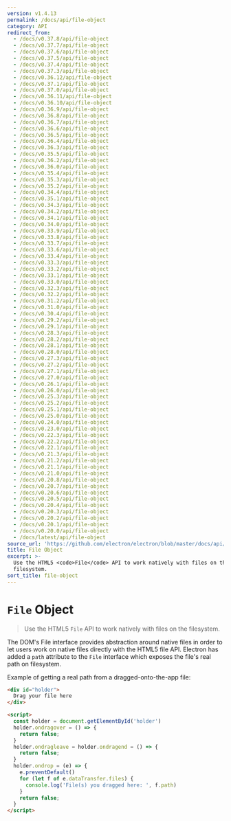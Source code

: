 ```yaml
---
version: v1.4.13
permalink: /docs/api/file-object
category: API
redirect_from:
  - /docs/v0.37.8/api/file-object
  - /docs/v0.37.7/api/file-object
  - /docs/v0.37.6/api/file-object
  - /docs/v0.37.5/api/file-object
  - /docs/v0.37.4/api/file-object
  - /docs/v0.37.3/api/file-object
  - /docs/v0.36.12/api/file-object
  - /docs/v0.37.1/api/file-object
  - /docs/v0.37.0/api/file-object
  - /docs/v0.36.11/api/file-object
  - /docs/v0.36.10/api/file-object
  - /docs/v0.36.9/api/file-object
  - /docs/v0.36.8/api/file-object
  - /docs/v0.36.7/api/file-object
  - /docs/v0.36.6/api/file-object
  - /docs/v0.36.5/api/file-object
  - /docs/v0.36.4/api/file-object
  - /docs/v0.36.3/api/file-object
  - /docs/v0.35.5/api/file-object
  - /docs/v0.36.2/api/file-object
  - /docs/v0.36.0/api/file-object
  - /docs/v0.35.4/api/file-object
  - /docs/v0.35.3/api/file-object
  - /docs/v0.35.2/api/file-object
  - /docs/v0.34.4/api/file-object
  - /docs/v0.35.1/api/file-object
  - /docs/v0.34.3/api/file-object
  - /docs/v0.34.2/api/file-object
  - /docs/v0.34.1/api/file-object
  - /docs/v0.34.0/api/file-object
  - /docs/v0.33.9/api/file-object
  - /docs/v0.33.8/api/file-object
  - /docs/v0.33.7/api/file-object
  - /docs/v0.33.6/api/file-object
  - /docs/v0.33.4/api/file-object
  - /docs/v0.33.3/api/file-object
  - /docs/v0.33.2/api/file-object
  - /docs/v0.33.1/api/file-object
  - /docs/v0.33.0/api/file-object
  - /docs/v0.32.3/api/file-object
  - /docs/v0.32.2/api/file-object
  - /docs/v0.31.2/api/file-object
  - /docs/v0.31.0/api/file-object
  - /docs/v0.30.4/api/file-object
  - /docs/v0.29.2/api/file-object
  - /docs/v0.29.1/api/file-object
  - /docs/v0.28.3/api/file-object
  - /docs/v0.28.2/api/file-object
  - /docs/v0.28.1/api/file-object
  - /docs/v0.28.0/api/file-object
  - /docs/v0.27.3/api/file-object
  - /docs/v0.27.2/api/file-object
  - /docs/v0.27.1/api/file-object
  - /docs/v0.27.0/api/file-object
  - /docs/v0.26.1/api/file-object
  - /docs/v0.26.0/api/file-object
  - /docs/v0.25.3/api/file-object
  - /docs/v0.25.2/api/file-object
  - /docs/v0.25.1/api/file-object
  - /docs/v0.25.0/api/file-object
  - /docs/v0.24.0/api/file-object
  - /docs/v0.23.0/api/file-object
  - /docs/v0.22.3/api/file-object
  - /docs/v0.22.2/api/file-object
  - /docs/v0.22.1/api/file-object
  - /docs/v0.21.3/api/file-object
  - /docs/v0.21.2/api/file-object
  - /docs/v0.21.1/api/file-object
  - /docs/v0.21.0/api/file-object
  - /docs/v0.20.8/api/file-object
  - /docs/v0.20.7/api/file-object
  - /docs/v0.20.6/api/file-object
  - /docs/v0.20.5/api/file-object
  - /docs/v0.20.4/api/file-object
  - /docs/v0.20.3/api/file-object
  - /docs/v0.20.2/api/file-object
  - /docs/v0.20.1/api/file-object
  - /docs/v0.20.0/api/file-object
  - /docs/latest/api/file-object
source_url: 'https://github.com/electron/electron/blob/master/docs/api/file-object.md'
title: File Object
excerpt: >-
  Use the HTML5 <code>File</code> API to work natively with files on the
  filesystem.
sort_title: file-object
---
```

# `File` Object

> Use the HTML5 `File` API to work natively with files on the filesystem.

The DOM's File interface provides abstraction around native files in order to let users work on native files directly with the HTML5 file API. Electron has added a `path` attribute to the `File` interface which exposes the file's real path on filesystem.

Example of getting a real path from a dragged-onto-the-app file:

```html
<div id="holder">
  Drag your file here
</div>

<script>
  const holder = document.getElementById('holder')
  holder.ondragover = () => {
    return false;
  }
  holder.ondragleave = holder.ondragend = () => {
    return false;
  }
  holder.ondrop = (e) => {
    e.preventDefault()
    for (let f of e.dataTransfer.files) {
      console.log('File(s) you dragged here: ', f.path)
    }
    return false;
  }
</script>
```

